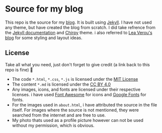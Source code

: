 # Source for my blog

This repo is the source for my [blog](https://jazzominy.github.io). It is built using [Jekyll](https://jekyllrb.com/). I have not used any theme, but have created the blog from scratch. I did take refrence from the [Jekyll documentation](https://jekyllrb.com/docs/) and [Chirpy](https://chirpy.cotes.page) theme. i also referred to [Lea Verou's blog](https://github.com/LeaVerou/lea.verou.me) for some styling and layout ideas.

## License

Take all what you need, just don't forget to give credit (a link back to this repo is fine) 🙂

 - The code `*.html`, `*.css`, `*.js`  is licensed under the [MIT License](https://opensource.org/licenses/MIT)
 - The content `*.md` is licensed under the [CC BY 4.0](https://creativecommons.org/licenses/by/4.0/)
 - Any images, icons, and fonts are licensed under their respective licenses. i have used [Font Awesome](https://fontawesome.com/) for icons and [Google Fonts](https://fonts.google.com/) for fonts.
 - For the images used in `about.html`, i have attributed the source in the file itself. For images where the source is not mentioned, they were searched from the internet and are free to use.
 - My photo thats used as a profile picture however can not be used without my permission, which is obvious.